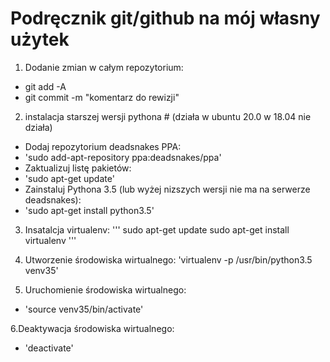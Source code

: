 # Podręcznik git/github na mój własny użytek

1. Dodanie zmian w całym repozytorium:
- git add -A
- git commit -m "komentarz do rewizji"

2. instalacja starszej wersji pythona
\# (działa w ubuntu 20.0 w 18.04 nie działa)
- Dodaj repozytorium deadsnakes PPA:
- 'sudo add-apt-repository ppa:deadsnakes/ppa'
- Zaktualizuj listę pakietów:
- 'sudo apt-get update'
- Zainstaluj Pythona 3.5 (lub wyżej nizszych wersji nie ma na serwerze deadsnakes):
- 'sudo apt-get install python3.5'

3. Insatalcja virtualenv:
'''
sudo apt-get update
sudo apt-get install virtualenv
'''

4. Utworzenie środowiska wirtualnego:
'virtualenv -p /usr/bin/python3.5 venv35'

5. Uruchomienie środowiska wirtualnego:
- 'source venv35/bin/activate'

6.Deaktywacja środowiska wirtualnego:
- 'deactivate'